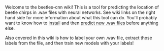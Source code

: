 Welcome to the beetles-cnn wiki!
This is a tool for predicting the location of beetle chirps in .wav files with neural networks. See wiki links on the right hand side for more information about what this tool can do. You'll probably want to know how to [install](https://github.com/TravisWheelerLab/beetles-cnn/wiki/Installation) and then [predict new .wav files](https://github.com/TravisWheelerLab/beetles-cnn/wiki/Inference-using-pretrained-models) before anything else.

Also covered in this wiki is how to label your own .wav file, extract those labels from the file, and then train new models with your labels!

